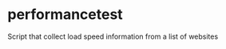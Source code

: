 performancetest
===============

Script that collect load speed information from a list of websites
